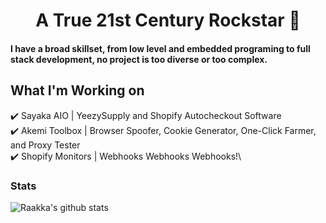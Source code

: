 <h1 align="center">A True 21st Century Rockstar 🎸</h1>

#### I have a broad skillset, from low level and embedded programing to full stack development, no project is too diverse or too complex.

## What I'm Working on
✔️ Sayaka AIO | YeezySupply and Shopify Autocheckout Software\
✔️ Akemi Toolbox | Browser Spoofer, Cookie Generator, One-Click Farmer, and Proxy Tester\
✔️ Shopify Monitors | Webhooks Webhooks Webhooks!\

### Stats

![Raakka's github stats](https://github-readme-stats.vercel.app/api?username=raakka&show_icons=true&theme=tokyonight)
